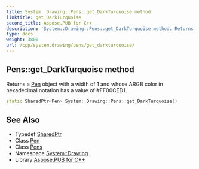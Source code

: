 ```yaml
---
title: System::Drawing::Pens::get_DarkTurquoise method
linktitle: get_DarkTurquoise
second_title: Aspose.PUB for C++
description: 'System::Drawing::Pens::get_DarkTurquoise method. Returns a Pen object with a width of 1 and whose ARGB color in hexadecimal notation has a value of #FF00CED1 in C++.'
type: docs
weight: 3800
url: /cpp/system.drawing/pens/get_darkturquoise/
---
```

## Pens::get_DarkTurquoise method


Returns a [Pen](../../pen/) object with a width of 1 and whose ARGB color in hexadecimal notation has a value of #FF00CED1.

```cpp
static SharedPtr<Pen> System::Drawing::Pens::get_DarkTurquoise()
```

## See Also

* Typedef [SharedPtr](../../../system/sharedptr/)
* Class [Pen](../../pen/)
* Class [Pens](../)
* Namespace [System::Drawing](../../)
* Library [Aspose.PUB for C++](../../../)
